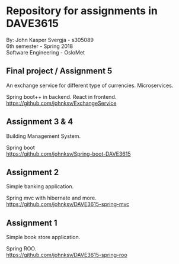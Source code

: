 # Repository for assignments in DAVE3615

By: John Kasper Svergja - s305089\
6th semester - Spring 2018\
Software Engineering - OsloMet

## Final project / Assignment 5
An exchange service for different type of currencies. Microservices.

Spring boot++ in backend. React in frontend.\
https://github.com/johnksv/ExchangeService

## Assignment 3 & 4
Building Management System.

Spring boot\
https://github.com/johnksv/Spring-boot-DAVE3615

## Assignment 2
Simple banking application.

Spring mvc with hibernate and more.\
https://github.com/johnksv/DAVE3615-spring-mvc

## Assignment 1
Simple book store application.

Spring ROO.\
https://github.com/johnksv/DAVE3615-spring-roo
